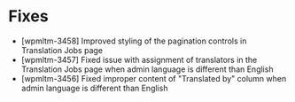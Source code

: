 # Fixes
* [wpmltm-3458] Improved styling of the pagination controls in Translation Jobs page
* [wpmltm-3457] Fixed issue with assignment of translators in the Translation Jobs page when admin language is different than English
* [wpmltm-3456] Fixed improper content of "Translated by" column when admin language is different than English